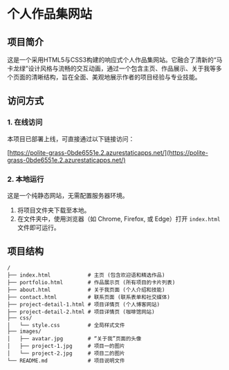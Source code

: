 # 个人作品集网站

## 项目简介

这是一个采用HTML5与CSS3构建的响应式个人作品集网站。它融合了清新的“马卡龙绿”设计风格与流畅的交互动画，通过一个包含主页、作品展示、关于我等多个页面的清晰结构，旨在全面、美观地展示作者的项目经验与专业技能。

## 访问方式

### 1. 在线访问

本项目已部署上线，可直接通过以下链接访问：

[https://polite-grass-0bde6551e.2.azurestaticapps.net/](https://polite-grass-0bde6551e.2.azurestaticapps.net/)

### 2. 本地运行

这是一个纯静态网站，无需配置服务器环境。

1.  将项目文件夹下载至本地。
2.  在文件夹中，使用浏览器（如 Chrome, Firefox, 或 Edge）打开 `index.html` 文件即可运行。

## 项目结构

```
/
├── index.html            # 主页 (包含欢迎语和精选作品)
├── portfolio.html        # 作品展示页 (所有项目的卡片列表)
├── about.html            # 关于我页面 (个人介绍和技能)
├── contact.html          # 联系页面 (联系表单和社交媒体)
├── project-detail-1.html # 项目详情页 (个人博客网站)
├── project-detail-2.html # 项目详情页 (咖啡馆网站)
├── css/
│   └── style.css         # 全局样式文件
├── images/
│   ├── avatar.jpg        # “关于我”页面的头像
│   ├── project-1.jpg     # 项目一的图片
│   └── project-2.jpg     # 项目二的图片
└── README.md             # 项目说明文件
```

